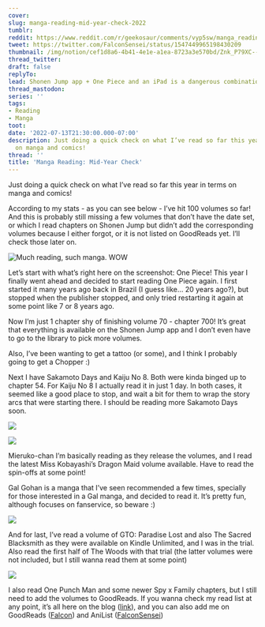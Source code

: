 ```yaml
---
cover:
slug: manga-reading-mid-year-check-2022
tumblr:
reddit: https://www.reddit.com/r/geekosaur/comments/vyp5sw/manga_reading_midyear_check/
tweet: https://twitter.com/FalconSensei/status/1547449965198430209
thumbnail: /img/notion/cef1d8a6-4b41-4e1e-a1ea-8723a3e570bd/Znk_P79XC--781.jpeg
thread_twitter:
draft: false
replyTo:
lead: Shonen Jump app + One Piece and an iPad is a dangerous combination
thread_mastodon:
series: ''
tags:
- Reading
- Manga
toot:
date: '2022-07-13T21:30:00.000-07:00'
description: Just doing a quick check on what I’ve read so far this year in terms
  on manga and comics!
thread: ''
title: 'Manga Reading: Mid-Year Check'
---
```


Just doing a quick check on what I’ve read so far this year in terms on manga and comics! 


According to my stats - as you can see below - I’ve hit 100 volumes so far! And this is probably still missing a few volumes that don’t have the date set, or which I read chapters on Shonen Jump but didn’t add the corresponding volumes because I either forgot, or it is not listed on GoodReads yet. I’ll check those later on.


![Much reading, such manga. WOW](/img/notion/cef1d8a6-4b41-4e1e-a1ea-8723a3e570bd/fMsJoKjz6G-781.jpeg)


Let’s start with what’s right here on the screenshot: One Piece! This year I finally went ahead and decided to start reading One Piece again. I first started it many years ago back in Brazil (I guess like… 20 years ago?), but stopped when the publisher stopped, and only tried restarting it again at some point like 7 or 8 years ago.


Now I’m just 1 chapter shy of finishing volume 70 - chapter 700! It’s great that everything is available on the Shonen Jump app and I don’t even have to go to the library to pick more volumes.


Also, I’ve been wanting to get a tattoo (or some), and I think I probably going to get a Chopper :) 


Next I have Sakamoto Days and Kaiju No 8. Both were kinda binged up to chapter 54. For Kaiju No 8 I actually read it in just 1 day. In both cases, it seemed like a good place to stop, and wait a bit for them to wrap the story arcs that were starting there. I should be reading more Sakamoto Days soon.


![](/img/notion/cef1d8a6-4b41-4e1e-a1ea-8723a3e570bd/epfvm_wpw1-399.jpeg)


![](/img/notion/cef1d8a6-4b41-4e1e-a1ea-8723a3e570bd/lBoF5Hs71w-426.jpeg)


Mieruko-chan I’m basically reading as they release the volumes, and I read the latest Miss Kobayashi’s Dragon Maid volume available. Have to read the spin-offs at some point!


Gal Gohan is a manga that I’ve seen recommended a few times, specially for those interested in a Gal manga, and decided to read it. It’s pretty fun, although focuses on fanservice, so beware :) 


![](/img/notion/cef1d8a6-4b41-4e1e-a1ea-8723a3e570bd/tRpiE956s--512.jpeg)


And for last, I’ve read a volume of GTO: Paradise Lost and also The Sacred Blacksmith as they were available on Kindle Unlimited, and I was in the trial. Also read the first half of The Woods with that trial (the latter volumes were not included, but I still wanna read them at some point)


![](/img/notion/cef1d8a6-4b41-4e1e-a1ea-8723a3e570bd/jhKayNqf1e-514.jpeg)


I also read One Punch Man and some newer Spy x Family chapters, but I still need to add the volumes to GoodReads. If you wanna check my read list at any point, it’s all here on the blog ([link](https://geekosaur.com/comics-manga-read/)), and you can also add me on GoodReads ([Falcon](https://www.goodreads.com/user/show/22638412-falcon)) and AniList ([FalconSensei](https://anilist.co/user/FalconSensei/))

